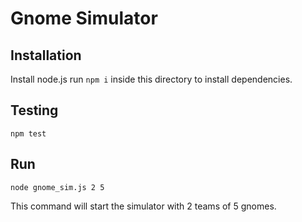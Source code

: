 # Gnome Simulator

## Installation

Install node.js
run `npm i` inside this directory to install dependencies.

## Testing

`npm test`

## Run

`node gnome_sim.js 2 5`

This command will start the simulator with 2 teams of 5 gnomes.
